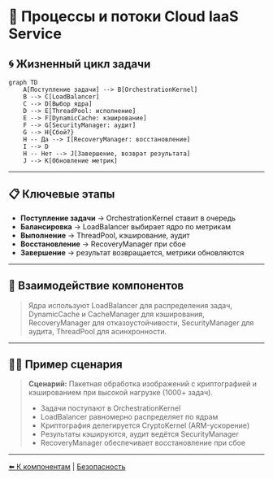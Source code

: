# 🔄 Процессы и потоки Cloud IaaS Service

## 🌀 Жизненный цикл задачи

```mermaid
graph TD
    A[Поступление задачи] --> B[OrchestrationKernel]
    B --> C[LoadBalancer]
    C --> D[Выбор ядра]
    D --> E[ThreadPool: исполнение]
    E --> F[DynamicCache: кэширование]
    F --> G[SecurityManager: аудит]
    G --> H{Сбой?}
    H -- Да --> I[RecoveryManager: восстановление]
    I --> D
    H -- Нет --> J[Завершение, возврат результата]
    J --> K[Обновление метрик]
```

---

## 📋 Ключевые этапы

- **Поступление задачи** → OrchestrationKernel ставит в очередь
- **Балансировка** → LoadBalancer выбирает ядро по метрикам
- **Выполнение** → ThreadPool, кэширование, аудит
- **Восстановление** → RecoveryManager при сбое
- **Завершение** → результат возвращается, метрики обновляются

---

## 🤝 Взаимодействие компонентов

> Ядра используют LoadBalancer для распределения задач, DynamicCache и CacheManager для кэширования, RecoveryManager для отказоустойчивости, SecurityManager для аудита, ThreadPool для асинхронности.

---

## 🧑‍💻 Пример сценария

> **Сценарий:** Пакетная обработка изображений с криптографией и кэшированием при высокой нагрузке (1000+ задач).
>
> - Задачи поступают в OrchestrationKernel
> - LoadBalancer равномерно распределяет по ядрам
> - Криптография делегируется CryptoKernel (ARM-ускорение)
> - Результаты кэшируются, аудит ведётся SecurityManager
> - RecoveryManager обеспечивает восстановление при сбое

---

[⬅️ К компонентам](./KERNELS_AND_COMPONENTS.md) | [Безопасность](./SECURITY_DESIGN.md) 
